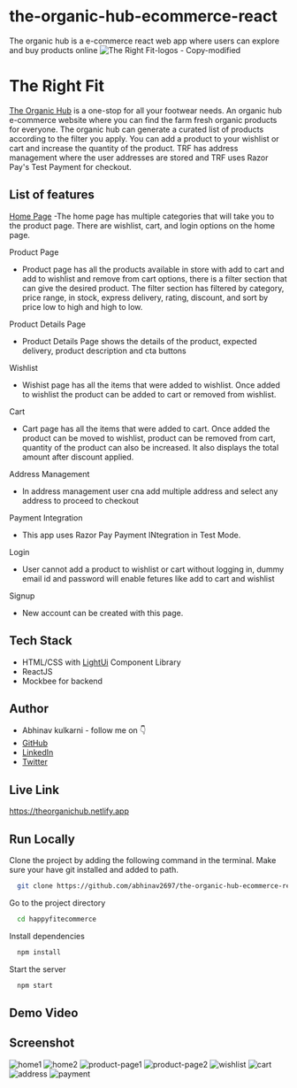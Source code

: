 # the-organic-hub-ecommerce-react
The organic hub is a e-commerce react web app where users can explore and buy products online
![The Right Fit-logos - Copy-modified](https://img.freepik.com/free-vector/100-organic-quality-food-green-sticker-label-design_1017-25574.jpg?size=338&ext=jpg&ga=GA1.1.1700460183.1713052800&semt=ais)


# The Right Fit

[The Organic Hub](https://theorganichub.netlify.app/) is a one-stop for all your footwear needs. An organic hub e-commerce website where you can find the farm fresh organic products for everyone. The organic hub  can generate a curated list of products according to the filter you apply. You can add a product to your wishlist or cart and increase the quantity of the product. TRF has address management where the user addresses are stored and TRF uses Razor Pay's Test Payment for checkout.


## List of features
[Home Page](https://theorganichub.netlify.app/)
-The home page has multiple categories that will take you to the product page. There are wishlist, cart, and login options on the home page.

Product Page
-   Product page has all the products available in store with add to cart and add to wishlist and remove from cart options, there is a filter section that can give the desired product. The filter section has filtered by category, price range, in stock, express delivery, rating, discount, and sort by price low to high and high to low.

Product Details Page
-   Product Details Page shows the details of the product, expected delivery, product description and cta buttons

Wishlist
-   Wishist page has all the items that were added to wishlist. Once added to wishlist the product can be added to cart or removed from wishlist.

Cart
-   Cart page has all the items that were added to cart. Once added the product can be moved to wishlist, product can be removed from cart, quantity of the product can also be increased. It also displays the total amount after discount applied.

Address Management
-   In address management user cna add multiple address and select any address to proceed to checkout

Payment Integration
-   This app uses Razor Pay Payment INtegration in Test Mode.

Login
-   User cannot add a product to wishlist or cart without logging in, dummy email id and password will enable fetures like add to cart and wishlist

Signup
-   New account can be created with this page.



## Tech Stack

- HTML/CSS with [LightUi](https://uilight.netlify.app/) Component Library
- ReactJS
- Mockbee for backend


## Author

-   Abhinav kulkarni - follow me on 👇
-   [GitHub](https://www.github.com/abhinav2697)
-   [LinkedIn](https://www.linkedin.com/in/abhinav-kulkarni-95103588/)
-   [Twitter](https://twitter.com/abhinav2697)


## Live Link

https://theorganichub.netlify.app


## Run Locally

Clone the project by adding the following command in the terminal.
Make sure your have git installed and added to path.

```bash
  git clone https://github.com/abhinav2697/the-organic-hub-ecommerce-react.git
```

Go to the project directory

```bash
  cd happyfitecommerce
```

Install dependencies

```bash
  npm install
```

Start the server

```bash
  npm start
```

## Demo Video





## Screenshot
![home1]()
![home2]()
![product-page1]()
![product-page2]()
![wishlist]()
![cart]()
![address]()
![payment]()
